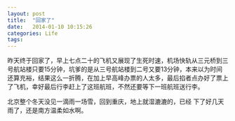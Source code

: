 ```yaml
---
layout: post
title:  "回家了"
date:   2014-01-10 10:15:26
categories: Life
tags:
---
```


昨天终于回家了，早上七点二十的飞机又展现了生死时速，机场快轨从三元桥到三号航站楼只要15分钟，坑爹的是从三号航站楼到二号又要13分钟，本来以为时间还算充裕，结果这么一折腾，在加上早高峰办票的人太多，最后掐者点办好了票上了飞机，幸好最后行李赶上了这班航班，不然还要等下一班航班送行李。

北京整个冬天没见一滴雨一场雪，回到重庆，地上就湿漉漉的，已经 下了好几天雨了，还是南方温柔如水啊。
